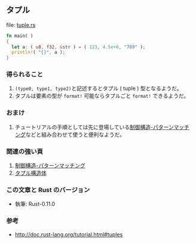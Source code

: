 ## タプル

file: [tuple.rs](.src/tuple.rs)

```rust
fn main( )
{
  let a: ( u8, f32, &str ) = ( 123, 4.5e+6, "789" );
  println!( "{}", a );
}
```

### 得られること

1. `(type0, type1, type2)`と記述するとタプル ( tuple ) 型となるようだ。
1. タプルは要素の型が `format!` 可能ならタプルごと `format!` できるようだ。

### おまけ

1. チュートリアルの手順としては先に登場している[制御構造-パターンマッチング](制御構造-パターンマッチング.md)などと組み合わせて使うと便利なようだ。

### 関連の強い頁

1. [制御構造-パターンマッチング](制御構造-パターンマッチング.md)
1. [タプル構造体](タプル構造体.md)

### この文章と Rust のバージョン

- 執筆: Rust-0.11.0

### 参考

- http://doc.rust-lang.org/tutorial.html#tuples
